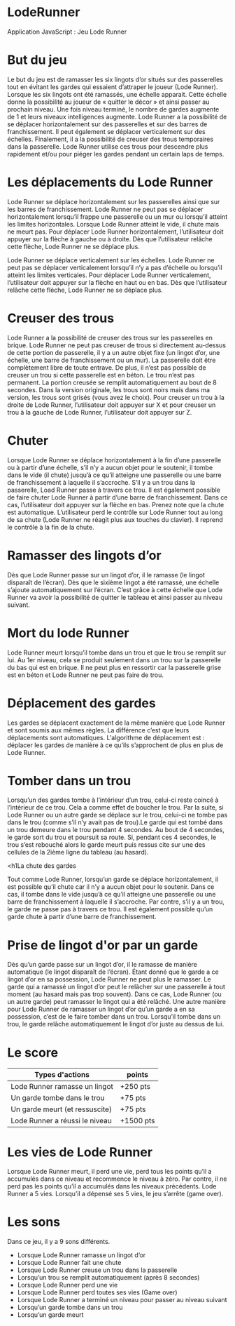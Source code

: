 # LodeRunner
Application JavaScript : Jeu Lode Runner

<h1>But du jeu</h1>
Le but du jeu est de ramasser les six lingots d’or situés sur des passerelles tout en évitant les gardes qui 
essaient d’attraper le joueur (Lode Runner). Lorsque les six lingots ont été ramassés, une échelle apparait. 
Cette échelle donne la possibilité au joueur de « quitter le décor » et ainsi passer au prochain niveau. 
Une fois niveau terminé, le nombre de gardes augmente de 1 et leurs niveaux intelligences augmente. 
Lode Runner a la possibilité de se déplacer horizontalement sur des passerelles et sur des barres de franchissement. 
Il peut également se déplacer verticalement sur des échelles. Finalement, il a la possibilité de creuser des trous temporaires dans la passerelle. 
Lode Runner utilise ces trous pour descendre plus rapidement et/ou pour piéger les gardes pendant un certain laps de temps.


<h1>Les déplacements du Lode Runner</h1> 

Lode Runner se déplace horizontalement sur les passerelles ainsi que sur les barres de franchissement. Lode Runner
ne peut pas se déplacer horizontalement lorsqu’il frappe une passerelle ou un mur ou lorsqu’il atteint les limites 
horizontales. Lorsque Lode Runner atteint le vide, il chute mais ne meurt pas.
Pour déplacer Lode Runner horizontalement, l’utilisateur doit appuyer sur la flèche à gauche ou à droite. Dès que 
l’utilisateur relâche cette flèche, Lode Runner ne se déplace plus.

Lode Runner se déplace verticalement sur les échelles. Lode Runner ne peut pas se déplacer verticalement lorsqu’il 
n’y a pas d’échelle ou lorsqu’il atteint les limites verticales. 
Pour déplacer Lode Runner verticalement, l’utilisateur doit appuyer sur la flèche en haut ou en bas. Dès que 
l’utilisateur relâche cette flèche, Lode Runner ne se déplace plus. 


<h1>Creuser des trous</h1>

Lode Runner a la possibilité de creuser des trous sur les passerelles en brique. Lode Runner ne peut pas creuser de 
trous si directement au-dessus de cette portion de passerelle, il y a un autre objet fixe (un lingot d’or, une échelle, 
une barre de franchissement ou un mur). La passerelle doit être complètement libre de toute entrave. De plus, il 
n’est pas possible de creuser un trou si cette passerelle est en béton.
Le trou n’est pas permanent. La portion creusée se remplit automatiquement au bout de 8 secondes.
Dans la version originale, les trous sont noirs mais dans ma version, les trous sont grisés (vous avez le choix).
Pour creuser un trou à la droite de Lode Runner, l’utilisateur doit appuyer sur X et pour creuser un trou à la gauche 
de Lode Runner, l’utilisateur doit appuyer sur Z.


<h1>Chuter</h1>

Lorsque Lode Runner se déplace horizontalement à la fin d’une passerelle ou à partir d’une échelle, s’il n’y a aucun 
objet pour le soutenir, il tombe dans le vide (il chute) jusqu’à ce qu’il atteigne une passerelle ou une barre de franchissement à laquelle il s’accroche. S’il y a un trou dans la passerelle, Load Runner passe à travers ce trou. 
Il est également possible de faire chuter Lode Runner à partir d’une barre de franchissement. Dans ce cas, 
l’utilisateur doit appuyer sur la flèche en bas.
Prenez note que la chute est automatique. L’utilisateur perd le contrôle sur Lode Runner tout au long de sa chute 
(Lode Runner ne réagit plus aux touches du clavier). Il reprend le contrôle à la fin de la chute.


<h1>Ramasser des lingots d’or</h1>
Dès que Lode Runner passe sur un lingot d’or, il le ramasse (le lingot disparaît de l’écran). Dès que le sixième lingot a été ramassé, une échelle s’ajoute 
automatiquement sur l’écran. C’est 
grâce à cette échelle que Lode Runner
va avoir la possibilité de quitter le tableau et ainsi passer au niveau suivant.

<h1>Mort du lode Runner</h1>
Lode Runner meurt lorsqu’il tombe dans un trou et que le trou se remplit sur lui. Au 1er niveau, cela se produit seulement dans un trou sur la passerelle du bas qui est en brique. Il ne peut plus en ressortir car la passerelle grise est 
en béton et Lode Runner ne peut pas faire de trou.

<h1>Déplacement des gardes</h1>
Les gardes se déplacent exactement de la même manière que Lode Runner et sont soumis aux mêmes règles. 
La différence c’est que leurs déplacements sont automatiques.
L'algorithme de déplacement est : déplacer les gardes de manière à ce qu’ils s’approchent de plus en plus de Lode Runner.


<h1>Tomber dans un trou</h1>
  
Lorsqu’un des gardes tombe à l’intérieur d’un trou, celui-ci reste coincé à l’intérieur de ce trou. Cela a comme effet 
de boucher le trou. Par la suite, si Lode Runner ou un autre garde se déplace sur le trou, celui-ci ne tombe pas dans 
le trou (comme s’il n’y avait pas de trou).Le garde qui est tombé dans un trou demeure dans le trou pendant 4 secondes. Au bout de 4 secondes, le garde 
sort du trou et poursuit sa route. Si, pendant ces 4 secondes, le trou s’est rebouché alors le garde meurt puis ressus cite sur une des cellules de la 2ième ligne du tableau (au hasard).


<h1La chute des gardes</h1>

Tout comme Lode Runner, lorsqu’un garde se déplace horizontalement, il est possible qu’il chute car il n’y a aucun 
objet pour le soutenir. Dans ce cas, il tombe dans le vide jusqu’à ce qu’il atteigne une passerelle ou une barre de 
franchissement à laquelle il s’accroche. Par contre, s’il y a un trou, le garde ne passe pas à travers ce trou. 
Il est également possible qu’un garde chute à partir d’une barre de franchissement.


<h1>Prise de lingot d'or par un garde</h1>

Dès qu’un garde passe sur un lingot d’or, il le ramasse de manière automatique (le lingot disparaît de l’écran). 
Étant donné que le garde a ce lingot d’or en sa possession, Lode Runner ne peut plus le ramasser. Le garde qui a 
ramassé un lingot d’or peut le relâcher sur une passerelle à tout moment (au hasard mais pas trop souvent). Dans 
ce cas, Lode Runner (ou un autre garde) peut ramasser le lingot qui a été relâché.
Une autre manière pour Lode Runner de ramasser un lingot d’or qu’un garde a en sa possession, c’est de le faire 
tomber dans un trou. Lorsqu’il tombe dans un trou, le garde relâche automatiquement le lingot d’or juste au dessus de lui.

<h1>Le score</h1>

|        Types d'actions        |  points       |
|-------------------------------|---------------|
|Lode Runner ramasse un lingot  |  +250 pts     |
|Un garde tombe dans le trou    |  +75 pts      |
|Un garde meurt (et ressuscite) |  +75 pts      |
|Lode Runner a réussi le niveau |  +1500 pts    |


<h1>Les vies de Lode Runner</h1>

Lorsque Lode Runner meurt, il perd une vie, perd tous les points qu’il a accumulés dans ce niveau et recommence le 
niveau à zéro. Par contre, il ne perd pas les points qu’il a accumulés dans les niveaux précédents. Lode Runner a 5 vies. 
Lorsqu’il a dépensé ses 5 vies, le jeu s’arrête (game over).

<h1>Les sons </h1>

Dans ce jeu, il y a 9 sons différents.
- Lorsque Lode Runner ramasse un lingot d’or
- Lorsque Lode Runner fait une chute
- Lorsque Lode Runner creuse un trou dans la passerelle
- Lorsqu’un trou se remplit automatiquement (après 8 secondes)
- Lorsque Lode Runner perd une vie
- Lorsque Lode Runner perd toutes ses vies (Game over)
- Lorsque Lode Runner a terminé un niveau pour passer au niveau suivant
- Lorsqu’un garde tombe dans un trou
- Lorsqu’un garde meurt

